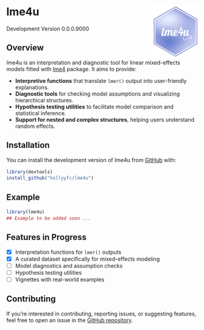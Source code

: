 
<!-- README.md is generated from README.Rmd. Please edit that file -->

# lme4u <a href="https://github.com/hollyyfc/lme4u"><img src="man/figures/logo.png" align="right" height="138" alt="lme4u repo" /></a>

Development Version 0.0.0.9000

<!-- badges: start -->
<!-- badges: end -->

## Overview

lme4u is an interpretation and diagnostic tool for linear mixed-effects
models fitted with
[lme4](https://cran.r-project.org/web/packages/lme4/index.html) package.
It aims to provide:

- **Interpretive functions** that translate `lmer()` output into
  user-friendly explanations.
- **Diagnostic tools** for checking model assumptions and visualizing
  hierarchical structures.
- **Hypothesis testing utilities** to facilitate model comparison and
  statistical inference.
- **Support for nested and complex structures**, helping users
  understand random effects.

## Installation

You can install the development version of lme4u from
[GitHub](https://github.com/) with:

``` r
library(devtools)
install_github("hollyyfc/lme4u")
```

## Example

``` r
library(lme4u)
## Example to be added soon ...
```

## Features in Progress

- [x] Interpretation functions for `lmer()` outputs
- [x] A curated dataset specifically for mixed-effects modeling
- [ ] Model diagnostics and assumption checks
- [ ] Hypothesis testing utilities
- [ ] Vignettes with real-world examples

## Contributing

If you’re interested in contributing, reporting issues, or suggesting
features, feel free to open an issue in the [GitHub
repository](https://github.com/hollyyfc/lme4u/issues).
